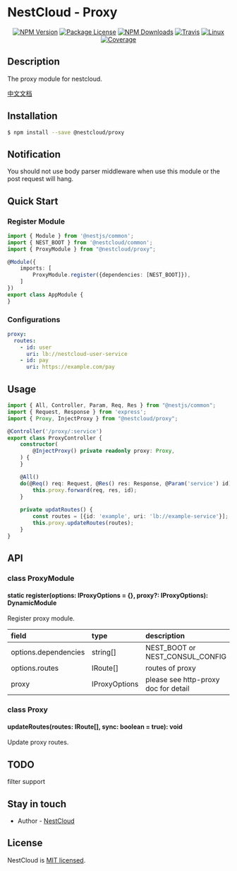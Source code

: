
[travis-image]: https://api.travis-ci.org/nest-cloud/nestcloud.svg?branch=master
[travis-url]: https://travis-ci.org/nest-cloud/nestcloud
[linux-image]: https://img.shields.io/travis/nest-cloud/nestcloud/master.svg?label=linux
[linux-url]: https://travis-ci.org/nest-cloud/nestcloud

# NestCloud - Proxy

<p align="center">
    <a href="https://www.npmjs.com/~nestcloud" target="_blank"><img src="https://img.shields.io/npm/v/@nestcloud/core.svg" alt="NPM Version"/></a>
    <a href="https://www.npmjs.com/~nestcloud" target="_blank"><img src="https://img.shields.io/npm/l/@nestcloud/core.svg" alt="Package License"/></a>
    <a href="https://www.npmjs.com/~nestcloud" target="_blank"><img src="https://img.shields.io/npm/dm/@nestcloud/core.svg" alt="NPM Downloads"/></a>
    <a href="https://travis-ci.org/nest-cloud/nestcloud" target="_blank"><img src="https://travis-ci.org/nest-cloud/nestcloud.svg?branch=master" alt="Travis"/></a>
    <a href="https://travis-ci.org/nest-cloud/nestcloud" target="_blank"><img src="https://img.shields.io/travis/nest-cloud/nestcloud/master.svg?label=linux" alt="Linux"/></a>
    <a href="https://coveralls.io/github/nest-cloud/nestcloud?branch=master" target="_blank"><img src="https://coveralls.io/repos/github/nest-cloud/nestcloud/badge.svg?branch=master" alt="Coverage"/></a>
</p>

## Description

The proxy module for nestcloud.

[中文文档](https://github.com/nest-cloud/nestcloud/blob/master/docs/proxy.md)

## Installation

```bash
$ npm install --save @nestcloud/proxy
```

## Notification

You should not use body parser middleware when use this module or the post request will hang.

## Quick Start

### Register Module

```typescript
import { Module } from '@nestjs/common';
import { NEST_BOOT } from '@nestcloud/common';
import { ProxyModule } from "@nestcloud/proxy";

@Module({
    imports: [
        ProxyModule.register({dependencies: [NEST_BOOT]}),
    ]
})
export class AppModule {
}
```

### Configurations

```yaml
proxy:
  routes:
    - id: user
      uri: lb://nestcloud-user-service
    - id: pay
      uri: https://example.com/pay
```

## Usage

```typescript
import { All, Controller, Param, Req, Res } from "@nestjs/common";
import { Request, Response } from 'express';
import { Proxy, InjectProxy } from "@nestcloud/proxy";

@Controller('/proxy/:service')
export class ProxyController {
    constructor(
        @InjectProxy() private readonly proxy: Proxy,
    ) {
    }

    @All()
    do(@Req() req: Request, @Res() res: Response, @Param('service') id) {
        this.proxy.forward(req, res, id);
    }
    
    private updatRoutes() {
        const routes = [{id: 'example', uri: 'lb://example-service'}];
        this.proxy.updateRoutes(routes);
    }
}
```

## API

### class ProxyModule

#### static register\(options: IProxyOptions = {}, proxy?: IProxyOptions\): DynamicModule

Register proxy module.

| field | type | description |
| :--- | :--- | :--- |
| options.dependencies | string[] | NEST_BOOT or NEST_CONSUL_CONFIG |
| options.routes | IRoute[] | routes of proxy |
| proxy | IProxyOptions | please see http-proxy doc for detail |

### class Proxy

#### updateRoutes(routes: IRoute[], sync: boolean = true): void

Update proxy routes.

## TODO

filter support


## Stay in touch

- Author - [NestCloud](https://github.com/nest-cloud)

## License

  NestCloud is [MIT licensed](LICENSE).
